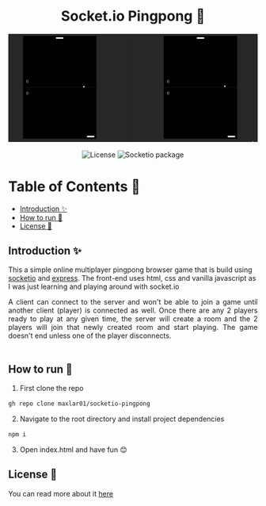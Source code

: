 <div align="center"><h1>Socket.io Pingpong 🏓</h1></div>

![preview](./preview.gif)

<p align="center"><img src="https://img.shields.io/github/license/maxlar01/socketio-pingpong" alt="License" /> <img src="https://img.shields.io/npm/v/socket.io" alt="Socketio package" /></p>

# Table of Contents 📖
<!-- no toc -->
- [Introduction ✨](#introduction-)
- [How to run 🚀](#how-to-run-)
- [License 🔑](#license-)

## Introduction ✨
This a simple online multiplayer pingpong browser game that is build using [socketio](https://socket.io/) and [express](https://expressjs.com/). The front-end uses html, css and vanilla javascript as I was just learning and playing around with socket.io

<div style="text-align: justify">A client can connect to the server and won't be able to join a game until another client (player) is connected as well. Once there are any 2 players ready to play at any given time, the server will create a room and the 2 players will join that newly created room and start playing. The game doesn't end unless one of the player disconnects.</div><br>

## How to run 🚀
1. First clone the repo
```bash
gh repo clone maxlar01/socketio-pingpong
```
2. Navigate to the root directory and install project dependencies
```bash
npm i
```
3. Open index.html and have fun 😊


## License 🔑
You can read more about it [here](https://choosealicense.com/licenses/mit/)